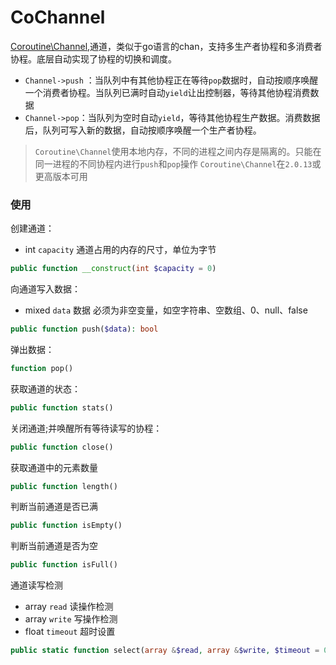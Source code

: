 # CoChannel

[Coroutine\Channel](https://wiki.swoole.com/wiki/page/p-coroutine_channel.html),通道，类似于go语言的chan，支持多生产者协程和多消费者协程。底层自动实现了协程的切换和调度。

- ```Channel->push``` ：当队列中有其他协程正在等待```pop```数据时，自动按顺序唤醒一个消费者协程。当队列已满时自动```yield```让出控制器，等待其他协程消费数据
- ```Channel->pop```：当队列为空时自动```yield```，等待其他协程生产数据。消费数据后，队列可写入新的数据，自动按顺序唤醒一个生产者协程。

> ```Coroutine\Channel```使用本地内存，不同的进程之间内存是隔离的。只能在同一进程的不同协程内进行```push```和```pop```操作
> ```Coroutine\Channel```在```2.0.13```或更高版本可用

### 使用

创建通道：

- int `capacity`  通道占用的内存的尺寸，单位为字节

```php
public function __construct(int $capacity = 0)
```

向通道写入数据：

- mixed `data` 数据  必须为非空变量，如空字符串、空数组、0、null、false

```php
public function push($data): bool
```

弹出数据：

```php
function pop()
```

获取通道的状态：

```php
public function stats()
```

关闭通道;并唤醒所有等待读写的协程：

```php
public function close()
```

获取通道中的元素数量

```php
public function length()
```

判断当前通道是否已满

```php
public function isEmpty()
```

判断当前通道是否为空

```php
public function isFull()
```

通道读写检测

- array `read`    读操作检测
- array `write`   写操作检测
- float `timeout` 超时设置

```php
public static function select(array &$read, array &$write, $timeout = 0)
```
